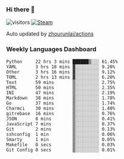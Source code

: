 ### Hi there 👋

![visitors](https://visitor-badge.glitch.me/badge?page_id=zhourunlai)
[![Steam](https://img.shields.io/badge/dynamic/json?label=Steam&query=%24.data.totalSubs&url=https%3A%2F%2Fapi.spencerwoo.com%2Fsubstats%2F%3Fsource%3DsteamGames%26queryKey%3D76561198285156854&suffix=%20Games&logo=steam&labelColor=134375&color=0b1a37&longCache=true)](http://steamcommunity.com/profiles/76561198285156854)

Auto updated by <a href="https://github.com/zhourunlai/zhourunlai/actions" target="_blank">zhourunlai/actions</a>

### Weekly Languages Dashboard

<!--PART:wakatime-->
```text
Python     22 hrs 3 mins ██████▒░░░ 61.45%
YAML       3 hrs 18 mins ▓░░░░░░░░░ 9.20%
Other      3 hrs 16 mins ▓░░░░░░░░░ 9.12%
TOML       2 hrs 13 mins ▓░░░░░░░░░ 6.20%
Text       59 mins       ▒░░░░░░░░░ 2.75%
HTML       50 mins       ▒░░░░░░░░░ 2.35%
INI        47 mins       ▒░░░░░░░░░ 2.19%
Markdown   38 mins       ▒░░░░░░░░░ 1.78%
Go         37 mins       ▒░░░░░░░░░ 1.74%
Charmci    30 mins       ▒░░░░░░░░░ 1.40%
gitrebase  16 mins       ▒░░░░░░░░░ 0.76%
JSON       8 mins        ▒░░░░░░░░░ 0.41%
JavaScript 7 mins        ▒░░░░░░░░░ 0.37%
Git        2 mins        ▒░░░░░░░░░ 0.13%
sshconfig  1 min         ▒░░░░░░░░░ 0.06%
Smarty     1 min         ▒░░░░░░░░░ 0.05%
Makefile   0 secs        ▒░░░░░░░░░ 0.03%
Git Config 0 secs        ▒░░░░░░░░░ 0.01%
```
<!--PART:wakatime-->
